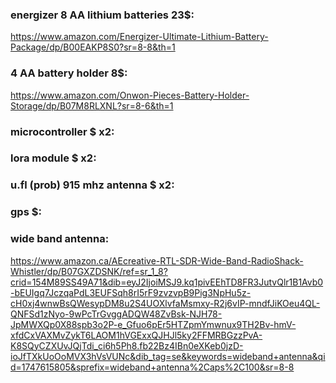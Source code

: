 ### energizer 8 AA lithium batteries 23$:
https://www.amazon.com/Energizer-Ultimate-Lithium-Battery-Package/dp/B00EAKP8S0?sr=8-8&th=1


### 4 AA battery holder 8$:
https://www.amazon.com/Onwon-Pieces-Battery-Holder-Storage/dp/B07M8RLXNL?sr=8-6&th=1


### microcontroller  $ x2:


### lora module  $ x2:


### u.fl (prob) 915 mhz antenna $ x2:

### gps $:

### wide band antenna:
https://www.amazon.ca/AEcreative-RTL-SDR-Wide-Band-RadioShack-Whistler/dp/B07GXZDSNK/ref=sr_1_8?crid=154M89SS49A71&dib=eyJ2IjoiMSJ9.kq1pivEEhTD8FR3JutvQlr1B1Avb0-bEUIgq7JczqaPdL3EUFSqh8rI5rF9zvzvpB9Pig3NpHu5z-cH0xj4wnwBsQWesypDM8u2S4UOXlvfaMsmxy-R2j6vIP-mndfJiKOeu4QL-QNFSd1zNyo-9wPcTrGvggADQW48ZvBsk-NJH78-JpMWXQp0X88spb3o2P-e_Gfuo6pEr5HTZpmYmwnux9TH2Bv-hmV-xfdCxVAXMvZykT6LAOM1hVGExxQJHJl5ky2FFMRBGzzPvA-K8SQyCZXUvJQjTdi_ci6h5Ph8.fb22Bz4IBn0eXKeb0jzD-ioJfTXkUoOoMVX3hVsVUNc&dib_tag=se&keywords=wideband+antenna&qid=1747615805&sprefix=wideband+antenna%2Caps%2C100&sr=8-8